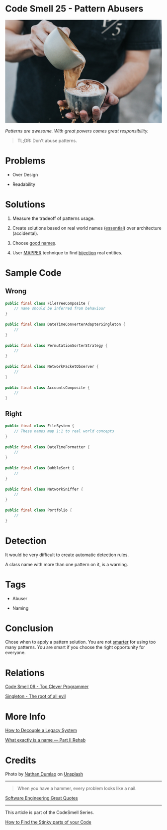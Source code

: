 # Code Smell 25 - Pattern Abusers

![Code Smell 25 - Pattern Abusers](1_9N_GZwPSlDwAMJeqod0npA.jpeg)

*Patterns are awesome. With great powers comes great responsibility.*

> TL;DR: Don't abuse patterns.

# Problems

- Over Design

- Readability

# Solutions

1. Measure the tradeoff of patterns usage.

2. Create solutions based on real world names ([essential](../../Theory/No%20Silver%20Bullet/readme.md)) over architecture (accidental).

3. Choose [good names](../../Theory/What%20exactly%20is%20a%20name%20—%20Part%20II%20Rehab/readme.md).

4. User [MAPPER](../../Theory/What%20is%20(wrong%20with)%20software/readme.md) technique to find [bijection](../../Theory/The%20One%20and%20Only%20Software%20Design%20Principle/readme.md) real entities.

# Sample Code

## Wrong

[Gist Url]: # (https://gist.github.com/mcsee/a94aac5dd5fee1e1c19b4b07e87e7887)
```java
public final class FileTreeComposite {
    // name should be inferred from behaviour
}
    
public final class DateTimeConverterAdapterSingleton {
    //
}

public final class PermutationSorterStrategy {
    //
} 

public final class NetworkPacketObserver {
    //
}
    
public final class AccountsComposite {
    //
}
```

## Right

[Gist Url]: # (https://gist.github.com/mcsee/9adec62e0637199e351100eb2ece56f2)
```java
public final class FileSystem {
    // These names map 1:1 to real world concepts
}

public final class DateTimeFormatter {
    //
}

public final class BubbleSort {
    //
}

public final class NetworkSniffer {
    //
}

public final class Portfolio {
    //
}        
```

# Detection

It would be very difficult to create automatic detection rules. 

A class name with more than one pattern on it, is a warning.

# Tags

- Abuser

- Naming

# Conclusion

Chose when to apply a pattern solution. You are not [smarter](../../Code%20Smells/Code%20Smell%2006%20-%20Too%20Clever%20Programmer/readme.md) for using too many patterns. You are smart if you choose the right opportunity for everyone.

# Relations

[Code Smell 06 - Too Clever Programmer](../../Code%20Smells/Code%20Smell%2006%20-%20Too%20Clever%20Programmer/readme.md)

[Singleton - The root of all evil](../../Theory/Singleton%20-%20The%20root%20of%20all%20evil/readme.md)

# More Info

[How to Decouple a Legacy System](../../Theory/How%20to%20Decouple%20a%20Legacy%20System/readme.md)

[What exactly is a name — Part II Rehab](../../Theory/What%20exactly%20is%20a%20name%20—%20Part%20II%20Rehab/readme.md)

# Credits

Photo by [Nathan Dumlao](https://unsplash.com/@nate_dumlao) on [Unsplash](https://unsplash.com/s/photos/addict)

* * *

>  When you have a hammer, every problem looks like a nail.

[Software Engineering Great Quotes](../../Quotes/Software%20Engineering%20Great%20Quotes/readme.md)

* * *

This article is part of the CodeSmell Series.

[How to Find the Stinky parts of your Code](../../Code%20Smells/How%20to%20Find%20the%20Stinky%20parts%20of%20your%20Code/readme.md)